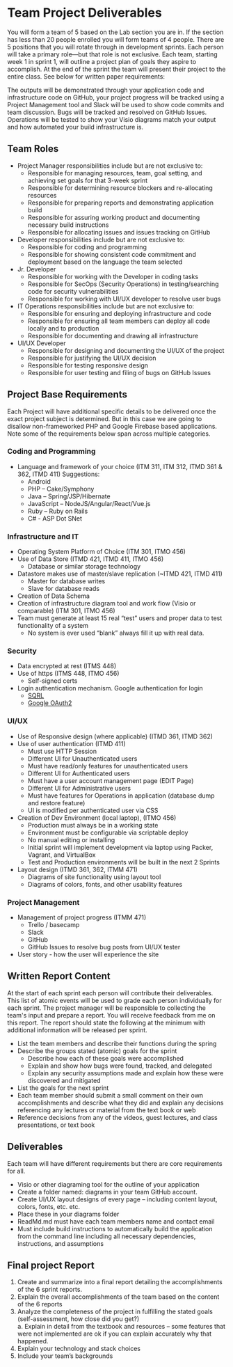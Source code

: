 # Team Project Deliverables

You will form a team of 5 based on the Lab section you are in.  If the section has less than 20 people enrolled you will form teams of 4 people. There are 5 positions that you will rotate through in development sprints.  Each person will take a primary role—but that role is not exclusive.  Each team, starting week 1 in sprint 1, will outline a project plan of goals they aspire to accomplish.  At the end of the sprint the team will present their project to the entire class.  See below for written paper requirements:

The outputs will be demonstrated through your application code and infrastructure code on GitHub, your project progress will be tracked using a Project Management tool and Slack will be used to show code commits and team discussion.  Bugs will be tracked and resolved on GitHub Issues.  Operations will be tested to show your Visio diagrams match your output and how automated your build infrastructure is.

## Team Roles

* Project Manager responsibilities include but are not exclusive to:
  * Responsible for managing resources, team, goal setting, and achieving set goals for that 3-week sprint
  * Responsible for determining resource blockers and re-allocating resources
  * Responsible for preparing reports and demonstrating application build
  * Responsible for assuring working product and documenting necessary build instructions
  * Responsible for allocating issues and issues tracking on GitHub
* Developer responsibilities include but are not exclusive to:
  * Responsible for coding and programming
  * Responsible for showing consistent code commitment and deployment based on the language the team selected
* Jr. Developer
  * Responsible for working with the Developer in coding tasks
  * Responsible for SecOps (Security Operations) in testing/searching code for security vulnerabilities 
  * Responsible for working with UI/UX developer to resolve user bugs
* IT Operations responsibilities include but are not exclusive to:
  * Responsible for ensuring and deploying infrastructure and code
  * Responsible for ensuring all team members can deploy all code locally and to production
  * Responsible for documenting and drawing all infrastructure
* UI/UX Developer
  * Responsible for designing and documenting the UI/UX of the project
  * Responsible for justifying the UI/UX decision
  * Responsible for testing responsive design
  * Responsible for user testing and filing of bugs on GitHub Issues

## Project Base Requirements

Each Project will have additional specific details to be delivered once the exact project subject is determined.  But in this case we are going to disallow non-frameworked PHP and Google Firebase based applications.  Note some of the requirements below span across multiple categories.

### Coding and Programming

* Language and framework of your choice (ITM 311, ITM 312, ITMD 361 & 362, ITMD 411) Suggestions:
  * Android
  * PHP – Cake/Symphony
  * Java – Spring/JSP/Hibernate
  * JavaScript – NodeJS/Angular/React/Vue.js
  * Ruby – Ruby on Rails
  * C# - ASP Dot SNet

### Infrastructure and IT

* Operating System Platform of Choice (ITM 301, ITMO 456)
* Use of Data Store (ITMD 421, ITMD 411, ITMO 456)
  * Database or similar storage technology
* Datastore makes use of master/slave replication (~ITMD 421, ITMD 411)
  * Master for database writes
  * Slave for database reads
* Creation of Data Schema
* Creation of infrastructure diagram tool and work flow (Visio or comparable) (ITM 301, ITMO 456)
* Team must generate at least 15 real “test” users and proper data to test functionality of a system
  * No system is ever used “blank” always fill it up with real data.

### Security

* Data encrypted at rest (ITMS 448)
* Use of https (ITMS 448, ITMO 456)
  * Self-signed certs
* Login authentication mechanism. Google authentication for login
  * [SQRL](https://www.grc.com/sqrl/sqrl.htm "SQRL introduction page")
  * [Google OAuth2](https://developers.google.com/identity/protocols/OAuth2 "Google OAuth2 authentication")

### UI/UX

* Use of Responsive design (where applicable) (ITMD 361, ITMD 362)
* Use of user authentication (ITMD 411)
  * Must use HTTP Session
  * Different UI for Unauthenticated users
  * Must have read/only features for unauthenticated users
  * Different UI for Authenticated users
  * Must have a user account management page (EDIT Page)
  * Different UI for Administrative users
  * Must have features for Operations in application (database dump and restore feature)
  * UI is modified per authenticated user via CSS
* Creation of Dev Environment (local laptop), (ITMO 456)
  * Production must always be in a working state
  * Environment must be configurable via scriptable deploy
  * No manual editing or installing
  * Initial sprint will implement development via laptop using Packer, Vagrant, and VirtualBox
  * Test and Production environments will be built in the next 2 Sprints
* Layout design (ITMD 361, 362, ITMM 471)
  * Diagrams of site functionality using layout tool
  * Diagrams of colors, fonts, and other usability features

### Project Management

* Management of project progress (ITMM 471)
  * Trello / basecamp
  * Slack
  * GitHub
  * GitHub Issues to resolve bug posts from UI/UX tester
* User story - how the user will experience the site

## Written Report Content

At the start of each sprint each person will contribute their deliverables.  This list of atomic events will be used to grade each person individually for each sprint.  The project manager will be responsible to collecting the team's input and prepare a report.  You will receive feedback from me on this report.  The report should state the following at the minimum with additional information will be released per sprint.

* List the team members and describe their functions during the spring
* Describe the groups stated (atomic) goals for the sprint
  * Describe how each of these goals were accomplished
  * Explain and show how bugs were found, tracked, and delegated
  * Explain any security assumptions made and explain how these were discovered and mitigated
* List the goals for the next sprint
* Each team member should submit a small comment on their own accomplishments and describe what they did and explain any decisions referencing any lectures or material from the text book or web
* Reference decisions from any of the videos, guest lectures, and class presentations, or text book

## Deliverables

Each team will have different requirements but there are core requirements for all.

* Visio or other diagraming tool for the outline of your application
* Create a folder named: diagrams in your team GitHub account.
* Create UI/UX layout designs of every page – including content layout, colors, fonts, etc. etc.
* Place these in your diagrams folder
* ReadMd.md must have each team members name and contact email
* Must include build instructions to automatically build the application from the command line including all necessary dependencies, instructions, and assumptions

## Final project Report

1. Create and summarize into a final report detailing the accomplishments of the 6 sprint reports.  
2. Explain the overall accomplishments of the team based on the content of the 6 reports
3. Analyze the completeness of the project in fulfilling the stated goals (self-assessment, how close did you get?)  
a. Explain in detail from the textbook and resources – some features that were not implemented are ok if you can explain accurately why that happened.
4. Explain your technology and stack choices
5. Include your team’s backgrounds
